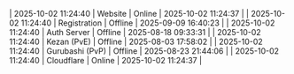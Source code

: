 | 2025-10-02 11:24:40 | Website | Online | 2025-10-02 11:24:37 |
| 2025-10-02 11:24:40 | Registration | Offline | 2025-09-09 16:40:23 |
| 2025-10-02 11:24:40 | Auth Server | Offline | 2025-08-18 09:33:31 |
| 2025-10-02 11:24:40 | Kezan (PvE) | Offline | 2025-08-03 17:58:02 |
| 2025-10-02 11:24:40 | Gurubashi (PvP) | Offline | 2025-08-23 21:44:06 |
| 2025-10-02 11:24:40 | Cloudflare | Online | 2025-10-02 11:24:37 |
